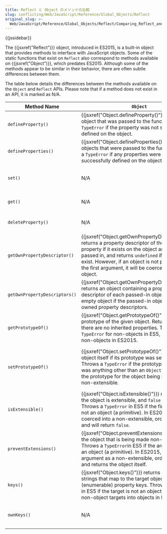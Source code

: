 ```yaml
---
title: Reflect と Object のメソッドの比較
slug: conflicting/Web/JavaScript/Reference/Global_Objects/Reflect
original_slug: >-
  Web/JavaScript/Reference/Global_Objects/Reflect/Comparing_Reflect_and_Object_methods
---
```


{{jssidebar}}

The {{jsxref("Reflect")}} object, introduced in ES2015, is a built-in object that provides methods to interface with JavaScript objects. Some of the static functions that exist on `Reflect` also correspond to methods available on {{jsxref("Object")}}, which predates ES2015. Although some of the methods appear to be similar in their behavior, there are often subtle differences between them.

The table below details the differences between the methods available on the `Object` and `Reflect` APIs. Please note that if a method does not exist in an API, it is marked as N/A.

| Method Name                   | `Object`                                                                                                                                                                                                                                                                                                           | `Reflect`                                                                                                                                                                                                                                                                                                                                       |
| ----------------------------- | ------------------------------------------------------------------------------------------------------------------------------------------------------------------------------------------------------------------------------------------------------------------------------------------------------------------ | ----------------------------------------------------------------------------------------------------------------------------------------------------------------------------------------------------------------------------------------------------------------------------------------------------------------------------------------------- |
| `defineProperty()`            | {{jsxref("Object.defineProperty()")}} returns the object that was passed to the function. Returns a `TypeError` if the property was not successfully defined on the object.                                                                                                                             | {{jsxref("Reflect.defineProperty()")}} returns `true` if the property was defined on the object and `false` if it was not.                                                                                                                                                                                                        |
| `defineProperties()`          | {{jsxref("Object.defineProperties()")}} returns the objects that were passed to the function. Returns a `TypeError` if any properties were not successfully defined on the object.                                                                                                                    | N/A                                                                                                                                                                                                                                                                                                                                             |
| `set()`                       | N/A                                                                                                                                                                                                                                                                                                                | {{jsxref("Reflect.set()")}} returns `true` if the property was set successfully on the object and `false` if it was not. Throws a `TypeError` if the target was not an `Object`.                                                                                                                                                       |
| `get()`                       | N/A                                                                                                                                                                                                                                                                                                                | {{jsxref("Reflect.get()")}} returns the value of the property. Throws a `TypeError` if the target was not an `Object`.                                                                                                                                                                                                                 |
| `deleteProperty()`            | N/A                                                                                                                                                                                                                                                                                                                | {{jsxref("Reflect.deleteProperty()")}} returns `true` if the property was deleted from the object and `false` if it was not.                                                                                                                                                                                                      |
| `getOwnPropertyDescriptor()`  | {{jsxref("Object.getOwnPropertyDescriptor()")}} returns a property descriptor of the given property if it exists on the object argument passed in, and returns `undefined` if it does not exist. However, if an object is not passed in as the first argument, it will be coerced into an object. | {{jsxref("Reflect.getOwnPropertyDescriptor()")}} returns a property descriptor of the given property if it exists on the object. Returns `undefined` if it does not exist, and a `TypeError` if anything other than an object (a primitive) is passed in as the first argument.                                                 |
| `getOwnPropertyDescriptors()` | {{jsxref("Object.getOwnPropertyDescriptors()")}} returns an object containing a property descriptor of each passed-in object. Returns an empty object if the passed-in object has no owned property descriptors.                                                                                   | N/A                                                                                                                                                                                                                                                                                                                                             |
| `getPrototypeOf()`            | {{jsxref("Object.getPrototypeOf()")}} returns the prototype of the given object. Returns `null` if there are no inherited properties. Throws a `TypeError` for non-objects in ES5, but coerces non-objects in ES2015.                                                                                   | {{jsxref("Reflect.getPrototypeOf()")}} returns the prototype of the given object. Returns `null` if there are no inherited properties, and throws a `TypeError` for non-objects.                                                                                                                                                  |
| `setPrototypeOf()`            | {{jsxref("Object.setPrototypeOf()")}} returns the object itself if its prototype was set successfully. Throws a `TypeError` if the prototype being set was anything other than an `Object` or `null`, or if the prototype for the object being modified is non-extensible.                              | {{jsxref("Reflect.setPrototypeOf()")}} returns `true` if the prototype was successfully set on the object and `false` if it wasn't (including if the prototype is non-extensible). Throws a `TypeError` if the target passed in was not an `Object`, or if the prototype being set was anything other than an `Object` or `null`. |
| `isExtensible()`              | {{jsxref("Object.isExtensible()")}} returns `true` if the object is extensible, and `false` if it is not. Throws a `TypeError` in ES5 if the first argument is not an object (a primitive). In ES2015, it will be coerced into a non-extensible, ordinary object and will return `false`.             | {{jsxref("Reflect.isExtensible()")}} returns `true` if the object is extensible, and `false` if it is not. Throws a `TypeError` if the first argument is not an object (a primitive).                                                                                                                                               |
| `preventExtensions()`         | {{jsxref("Object.preventExtensions()")}} returns the object that is being made non-extensible. Throws a `TypeError`in ES5 if the argument is not an object (a primitive). In ES2015, treats the argument as a non-extensible, ordinary object and returns the object itself.                           | {{jsxref("Reflect.preventExtensions()")}} returns `true` if the object has been made non-extensible, and `false` if it has not. Throws a `TypeError` if the argument is not an object (a primitive).                                                                                                                             |
| `keys()`                      | {{jsxref("Object.keys()")}} returns an `Array` of strings that map to the target object's own (enumerable) property keys. Throws a `TypeError` in ES5 if the target is not an object, but coerces non-object targets into objects in ES2015.                                                              | N/A                                                                                                                                                                                                                                                                                                                                             |
| `ownKeys()`                   | N/A                                                                                                                                                                                                                                                                                                                | {{jsxref("Reflect.ownKeys()")}} returns an `Array` of property names that map to the target object's own property keys. Throws a `TypeError` if the target is not an `Object`.                                                                                                                                                         |
